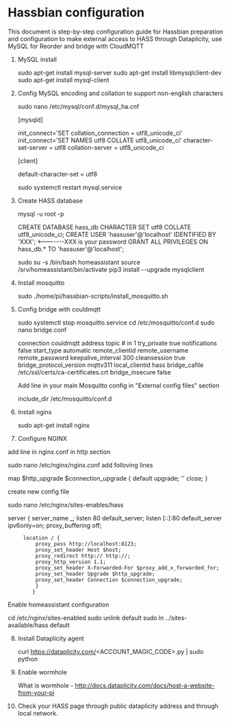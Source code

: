 # Hassbian configuration
This document is step-by-step configuration guide for Hassbian preparation and configuration
to make external access to HASS through Dataplicity, use MySQL for Reorder and bridge with CloudMQTT 

1. MySQL install

   sudo apt-get install mysql-server
   sudo apt-get install libmysqlclient-dev
   sudo apt-get install mysql-client

2. Config MySQL encoding and collation to support non-english characters
   
   sudo nano /etc/mysql/conf.d/mysql_ha.cnf
   
   [mysqld]

   init_connect='SET collation_connection = utf8_unicode_ci'
   init_connect='SET NAMES utf8 COLLATE utf8_unicode_ci'
   character-set-server = utf8
   collation-server = utf8_unicode_ci

   [client]
   
   default-character-set = utf8
   
   sudo systemctl restart mysql.service
   
3. Create HASS database

   mysql -u root -p
   
   CREATE DATABASE hass_db CHARACTER SET utf8 COLLATE utf8_unicode_ci;
   CREATE USER 'hassuser'@'localhost' IDENTIFIED BY 'XXX';   <-------XXX is your password
   GRANT ALL PRIVILEGES ON hass_db.* TO 'hassuser'@'localhost';
   
   sudo su -s /bin/bash homeassistant
   source /srv/homeassistant/bin/activate
   pip3 install --upgrade mysqlclient
   
4. Install mosquitto

   sudo ./home/pi/hassbian-scripts/install_mosquitto.sh

5. Config bridge with couldmqtt

   sudo systemctl stop mosquitto.service
   cd /etc/mosquitto/conf.d
   sudo nano bridge.conf
   
   connection couldmqtt
   address <your cloudmqtt account>
   topic # in 1
   try_private true
   notifications false
   start_type automatic
   remote_clientid <your client id>
   remote_username <your user name>
   remote_password <your password>
   keepalive_interval 300
   cleansession true
   bridge_protocol_version mqttv311
   local_clientid hass
   bridge_cafile /etc/ssl/certs/ca-certificates.crt
   bridge_insecure false
   
   Add line in your main Mosquitto config in "External config files" section
   
   include_dir /etc/mosquitto/conf.d
   
6. Install nginx

   sudo apt-get install nginx
   
7. Configure NGINX

add line in  nginx.conf in http section

sudo nano /etc/nginx/nginx.conf
add folloving lines

map $http_upgrade $connection_upgrade {
          default upgrade;
          ''      close;
        }

create new config file

sudo nano /etc/nginx/sites-enables/hass

server {
         server_name _;
         listen 80 default_server;
         listen [::]:80 default_server ipv6only=on;
         proxy_buffering off;



         location / {
             proxy_pass http://localhost:8123;
             proxy_set_header Host $host;
             proxy_redirect http:// http://;
             proxy_http_version 1.1;
             proxy_set_header X-Forwarded-For $proxy_add_x_forwarded_for;
             proxy_set_header Upgrade $http_upgrade;
             proxy_set_header Connection $connection_upgrade;
             }
            }
            
Enable homeassistant configuration

cd /etc/nginx/sites-enabled
sudo unlink default
sudo ln ../sites-available/hass default

8. Install Dataplicity agent

   curl https://dataplicity.com/<ACCOUNT_MAGIC_CODE>.py | sudo python
   
9. Enable wormhole

   What is wormhole - http://docs.dataplicity.com/docs/host-a-website-from-your-pi
   
10. Check your HASS page through public dataplicity address and through local network. 



   
   
   

   
